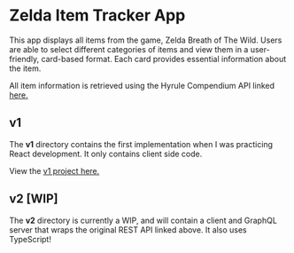 # Zelda Item Tracker App

This app displays all items from the game, Zelda Breath of The Wild. Users are able to select different categories of items and view them in a user-friendly, card-based format. Each card provides essential information about the item.

All item information is retrieved using the Hyrule Compendium API linked [here.](https://gadhagod.github.io/Hyrule-Compendium-API/#/)

## v1
The **v1** directory contains the first implementation when I was practicing React development. It only contains client side code.

View the [v1 project here.](https://manrajsingh6.github.io/zelda-item-tracker/)

## v2 [WIP]
The **v2** directory is currently a WIP, and will contain a client and GraphQL server that wraps the original REST API linked above. It also uses TypeScript!
